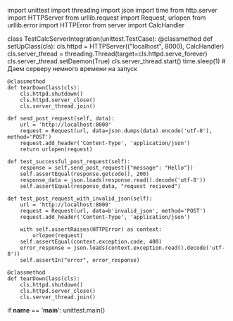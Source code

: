 import unittest
import threading
import json
import time
from http.server import HTTPServer
from urllib.request import Request, urlopen
from urllib.error import HTTPError
from server import CalcHandler

class TestCalcServerIntegration(unittest.TestCase):
    @classmethod
    def setUpClass(cls):
        cls.httpd = HTTPServer(("localhost", 8000), CalcHandler)
        cls.server_thread = threading.Thread(target=cls.httpd.serve_forever)
        cls.server_thread.setDaemon(True)
        cls.server_thread.start()
        time.sleep(1)  # Даем серверу немного времени на запуск

    @classmethod
    def tearDownClass(cls):
        cls.httpd.shutdown()
        cls.httpd.server_close()
        cls.server_thread.join()

    def send_post_request(self, data):
        url = 'http://localhost:8000'
        request = Request(url, data=json.dumps(data).encode('utf-8'), method='POST')
        request.add_header('Content-Type', 'application/json')
        return urlopen(request)

    def test_successful_post_request(self):
        response = self.send_post_request({"message": "Hello"})
        self.assertEqual(response.getcode(), 200)
        response_data = json.loads(response.read().decode('utf-8'))
        self.assertEqual(response_data, "request recieved")

    def test_post_request_with_invalid_json(self):
        url = 'http://localhost:8000'
        request = Request(url, data=b'invalid_json', method='POST')
        request.add_header('Content-Type', 'application/json')

        with self.assertRaises(HTTPError) as context:
            urlopen(request)
        self.assertEqual(context.exception.code, 400)
        error_response = json.loads(context.exception.read().decode('utf-8'))
        self.assertIn("error", error_response)
    
    @classmethod
    def tearDownClass(cls):
        cls.httpd.shutdown()
        cls.httpd.server_close()
        cls.server_thread.join()

if __name__ == '__main__':
    unittest.main()
